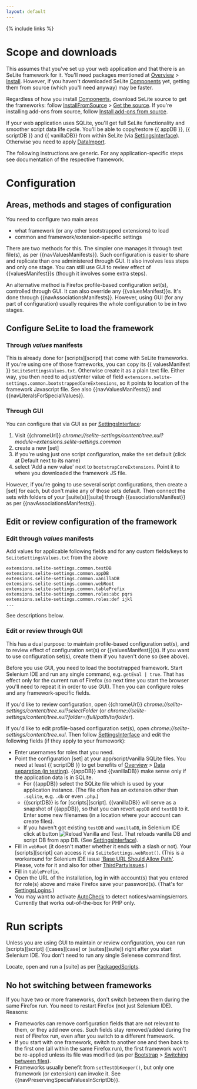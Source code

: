 ```yaml
---
layout: default
---
```

{% include links %}

# Scope and downloads #
This assumes that you've set up your web application and that there is an SeLite framework for it. You'll need packages mentioned at [Overview](./) > [Install](./#install). However, if you haven't downloaded SeLite [Components](Components) yet, getting them from source (which you'll need anyway) may be faster.

Regardless of how you install [Components](Components), download SeLite source to get the frameworks: follow [InstallFromSource](InstallFromSource) > [Get the source](InstallFromSource#get-the-source). If you're installing add-ons from source, follow [Install add-ons from source](InstallFromSource#install-add-ons-from-source).

If your web application uses SQLite, you'll get full SeLite functionality and smoother script data life cycle. You'll be able to copy/restore {{ appDB }}, {{ scriptDB }} and {{ vanillaDB}} from within SeLite (via [SettingsInterface](SettingsInterface)). Otherwise you need to apply [DataImport](DataImport).

The following instructions are generic. For any application-specific steps see documentation of the respective framework.

# Configuration #

## Areas, methods and stages of configuration ##
You need to configure two main areas

  * what framework (or any other bootstrapped extensions) to load
  * common and framework/extension-specific settings

There are two methods for this. The simpler one manages it through text file(s), as per {{navValuesManifests}}. Such configuration is easier to share and replicate than one administered through GUI. It also involves less steps and only one stage. You can still use GUI to review effect of {{valuesManifest}}s (though it involves some extra steps).

An alternative method is Firefox profile-based configuration set(s), controlled through GUI. It can also override any {{valuesManifest}}s. It's done through {{navAssociationsManifests}}. However, using GUI (for any part of configuration) usually requires the whole configuration to be in two stages.

## Configure SeLite to load the framework ##

### Through _values_ manifests ###
This is already done for [scripts][script] that come with SeLite frameworks. If you're using one of those frameworks, you can copy its {{ valuesManifest }} `SeLiteSettingsValues.txt`. Otherwise create it as a plain text file. Either way, you then need to adjust/enter value of field `extensions.selite-settings.common.bootstrappedCoreExtensions`, so it points to location of the framework Javascript file. See also {{navValuesManifests}} and {{navLiteralsForSpecialValues}}.

### Through GUI ###
<!-- @TODO eliminate or Move to SettingsInterface? -->
You can configure that via GUI as per [SettingsInterface](SettingsInterface):

  1. Visit {{chromeUrl}} _chrome://selite-settings/content/tree.xul?module=extensions.selite-settings.common_
  2. create a new [set]
  3. if you're using just one script configuration, make the set default (click at Default next to its name)
  4. select 'Add a new value' next to `bootstrapCoreExtensions`. Point it to where you downloaded the framework JS file.

However, if you're going to use several script configurations, then create a [set] for each, but don't make any of those sets default. Then connect the sets with folders of your [suite(s)][suite] through {{associationsManifest}} as per {{navAssociationsManifests}}.

## Edit or review configuration of the framework ##

### Edit through _values_ manifests ###
Add values for applicable following fields and for any custom fields/keys to `SeLiteSettingsValues.txt` from the above

```
extensions.selite-settings.common.testDB
extensions.selite-settings.common.appDB
extensions.selite-settings.common.vanillaDB
extensions.selite-settings.common.webRoot
extensions.selite-settings.common.tablePrefix
extensions.selite-settings.common.roles:abc pqrs
extensions.selite-settings.common.roles:def ijkl
...
```
See descriptions below.

### Edit or review through GUI ###
This has a dual purpose: to maintain profile-based configuration set(s), and to review effect of configuration set(s) or {{valuesManifest}}(s). If you want to use configuration set(s), create them if you haven't done so (see above).

Before you use GUI, you need to load the bootstrapped framework. Start Selenium IDE and run any single command, e.g. `getEval | true`. That has effect only for the current run of Firefox (so next time you start the browser you'll need to repeat it in order to use GUI). Then you can configure roles and any framework-specific fields.

If you'd like to review configuration, open {{chromeUrl}} _chrome://selite-settings/content/tree.xul?selectFolder_ (or _chrome://selite-settings/content/tree.xul?folder=/full/path/to/folder_).

If you'd like to edit profile-based configuration set(s), open _chrome://selite-settings/content/tree.xul_. Then follow [SettingsInterface](SettingsInterface) and edit the following fields (if they apply to your framework):

  * Enter usernames for roles that you need.
  * Point the configuration [set] at your app/script/vanilla SQLite files. You need at least {{ scriptDB }} to get benefits of [Overview](./) > [Data separation (in testing)](./#data-separation-in-testing). {{appDB}} and {{vanillaDB}} make sense only if the application data is in SQLite.
    * For {{appDB}} select the SQLite file which is used by your application instance. (The file often has an extension other than `.sqlite`, e.g. `.db` or even `.php`.)
    * {{scriptDB}} is for [scripts][script]. {{vanillaDB}} will serve as a snapshot of {{appDB}}, so that you can revert `appDB` and `testDB` to it. Enter some new filenames (in a location where your account can create files).
    * If you haven't got existing `testDB` and `vanillaDB`, in Selenium IDE click at button ![Reload Vanilla and Test](https://raw.githubusercontent.com/selite/selite/master/settings/src/chrome/skin/classic/reload_vanilla_and_test.png). That reloads vanilla DB and script DB from app DB. (See [SettingsInterface](SettingsInterface)).
  * Fill in `webRoot` (it doesn't matter whether it ends with a slash or not). Your [scripts][script] can access it via `SeLiteSettings.webRoot()`. (This is a workaround for Selenium IDE issue ['Base URL Should Allow Path'](https://github.com/SeleniumHQ/selenium/issues/1550). Please, vote for it and also for other [ThirdPartyIssues](ThirdPartyIssues).)
  * Fill in `tablePrefix`.
  * Open the URL of the installation, log in with account(s) that you entered for role(s) above and make Firefox save your password(s). (That's for [SettingsLogins](SettingsLogins).)
  * You may want to activate [AutoCheck](AutoCheck) to detect notices/warnings/errors. Currently that works out-of-the-box for PHP only.

# Run scripts
Unless you are using GUI to maintain or review configuration, you can run [scripts][script] ([cases][case] or [suites][suite]) right after you start Selenium IDE. You don't need to run any single Selenese command first.

Locate, open and run a [suite] as per [PackagedScripts](PackagedScripts).

## No hot switching between frameworks ##
If you have two or more frameworks, don't switch between them during the same Firefox run. You need to restart Firefox (not just Selenium IDE). Reasons:

  * Frameworks can remove configuration fields that are not relevant to them, or they add new ones. Such fields stay removed/added during the rest of Firefox run, even after you switch to a different framework.
  * If you start with one framework, switch to another one and then back to the first one (all within the same Firefox run), the first framework won't be re-applied unless its file was modified (as per [Bootstrap](Bootstrap) > [Switching between files](Bootstrap#switching-between-files)).
  * Frameworks usually benefit from `setTestDbKeeper()`, but only one framework (or extension) can invoke it. See {{navPreservingSpecialValuesInScriptDb}}.